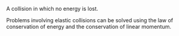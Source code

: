 A collision in which no energy is lost.

Problems involving elastic collisions can be solved using the law of
conservation of energy and the conservation of linear momentum.
